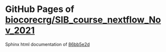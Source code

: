 GitHub Pages of [biocorecrg/SIB_course_nextflow_Nov_2021](https://github.com/biocorecrg/SIB_course_nextflow_Nov_2021.git)
===
Sphinx html documentation of [86bb5e2d](https://github.com/biocorecrg/SIB_course_nextflow_Nov_2021/tree/86bb5e2d5a1ad6c769255bede65e17b782e4f5d9)
